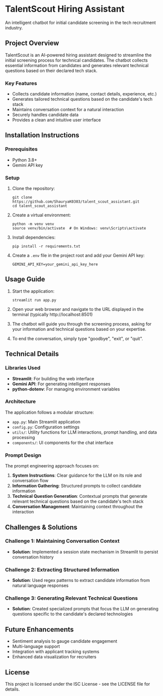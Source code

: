 # TalentScout Hiring Assistant

An intelligent chatbot for initial candidate screening in the tech recruitment industry.

## Project Overview

TalentScout is an AI-powered hiring assistant designed to streamline the initial screening process for technical candidates. The chatbot collects essential information from candidates and generates relevant technical questions based on their declared tech stack.

### Key Features

- Collects candidate information (name, contact details, experience, etc.)
- Generates tailored technical questions based on the candidate's tech stack
- Maintains conversation context for a natural interaction
- Securely handles candidate data
- Provides a clean and intuitive user interface

## Installation Instructions

### Prerequisites

- Python 3.8+
- Gemini API key

### Setup

1. Clone the repository:
   ```
   git clone https://github.com/ShauryaK0303/talent_scout_assistant.git
   cd talent_scout_assistant
   ```

2. Create a virtual environment:
   ```
   python -m venv venv
   source venv/bin/activate  # On Windows: venv\Scripts\activate
   ```

3. Install dependencies:
   ```
   pip install -r requirements.txt
   ```

4. Create a `.env` file in the project root and add your Gemini API key:
   ```
   GEMINI_API_KEY=your_gemini_api_key_here
   ```

## Usage Guide

1. Start the application:
   ```
   streamlit run app.py
   ```

2. Open your web browser and navigate to the URL displayed in the terminal (typically http://localhost:8501)

3. The chatbot will guide you through the screening process, asking for your information and technical questions based on your expertise.

4. To end the conversation, simply type "goodbye", "exit", or "quit".

## Technical Details

### Libraries Used

- **Streamlit**: For building the web interface
- **Gemini API**: For generating intelligent responses
- **python-dotenv**: For managing environment variables

### Architecture

The application follows a modular structure:

- `app.py`: Main Streamlit application
- `config.py`: Configuration settings
- `utils/`: Utility functions for LLM interactions, prompt handling, and data processing
- `components/`: UI components for the chat interface

### Prompt Design

The prompt engineering approach focuses on:

1. **System Instructions**: Clear guidance for the LLM on its role and conversation flow
2. **Information Gathering**: Structured prompts to collect candidate information
3. **Technical Question Generation**: Contextual prompts that generate relevant technical questions based on the candidate's tech stack
4. **Conversation Management**: Maintaining context throughout the interaction

## Challenges & Solutions

### Challenge 1: Maintaining Conversation Context
- **Solution**: Implemented a session state mechanism in Streamlit to persist conversation history

### Challenge 2: Extracting Structured Information
- **Solution**: Used regex patterns to extract candidate information from natural language responses

### Challenge 3: Generating Relevant Technical Questions
- **Solution**: Created specialized prompts that focus the LLM on generating questions specific to the candidate's declared technologies

## Future Enhancements

- Sentiment analysis to gauge candidate engagement
- Multi-language support
- Integration with applicant tracking systems
- Enhanced data visualization for recruiters

## License

This project is licensed under the ISC License - see the LICENSE file for details.
